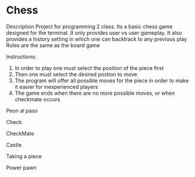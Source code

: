 # Chess


Description
  Project for programming 2 class.
  Its a basic chess game designed for the terminal.
  It only provides user vs user gameplay.
  It also provides a history setting in which one can backtrack to any previous play
  Rules are the same as the board game
  
  
 Instructions:
  1. In order to play one must select the position of the piece first
  2. Then one must select the desired postion to move
  3. The program will offer all possible moves for the piece in order to make it easier for inexperienced players 
  4. The game ends when there are no more possible moves, or when checkmate occurs
  
 Peon al paso
 
 Check
 
 CheckMate
 
 Castle
 
 Taking a piece 
 
 Power pawn
 
 
